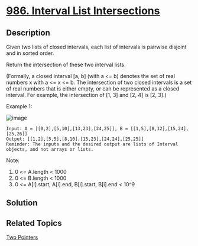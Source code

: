 # [986. Interval List Intersections](https://leetcode.com/problems/interval-list-intersections)

## Description

Given two lists of closed intervals, each list of intervals is pairwise disjoint and in sorted order.

Return the intersection of these two interval lists.

(Formally, a closed interval [a, b] (with a <= b) denotes the set of real numbers x with a <= x <= b.  The intersection of two closed intervals is a set of real numbers that is either empty, or can be represented as a closed interval.  For example, the intersection of [1, 3] and [2, 4] is [2, 3].)

Example 1:

![image](https://assets.leetcode.com/uploads/2019/01/30/interval1.png)

```
Input: A = [[0,2],[5,10],[13,23],[24,25]], B = [[1,5],[8,12],[15,24],[25,26]]
Output: [[1,2],[5,5],[8,10],[15,23],[24,24],[25,25]]
Reminder: The inputs and the desired output are lists of Interval objects, and not arrays or lists.
```

Note:

1. 0 <= A.length < 1000
2. 0 <= B.length < 1000
3. 0 <= A[i].start, A[i].end, B[i].start, B[i].end < 10^9

## Solution

## Related Topics

[Two Pointers](https://leetcode.com/tag/two-pointers/) 

